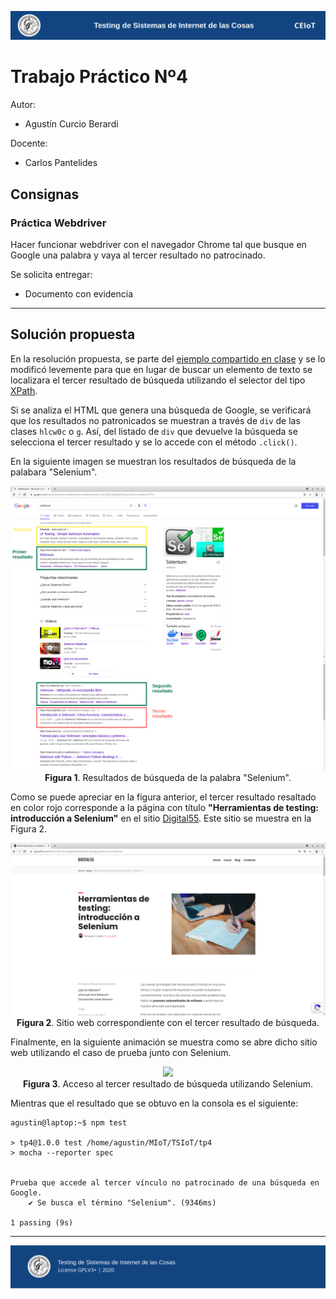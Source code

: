 ![header](doc/header.png)

# Trabajo Práctico Nº4

Autor:

* Agustín Curcio Berardi

Docente:

* Carlos Pantelides

## Consignas

### Práctica Webdriver

Hacer funcionar webdriver con el navegador Chrome tal que busque en Google una palabra y vaya al tercer resultado no patrocinado.

Se solicita entregar:
- Documento con evidencia

---

## Solución propuesta

En la resolución propuesta, se parte del [ejemplo compartido en clase](https://github.com/cpantel/TSIOT/blob/main/selenium/test.js) y se lo modificó levemente para que en lugar de buscar un elemento de texto se localizara el tercer resultado de búsqueda utilizando el selector del tipo [XPath](https://developer.mozilla.org/en-US/docs/Web/XPath).

Si se analiza el HTML que genera una búsqueda de Google, se verificará que los resultados no patronicados se muestran a través de `div` de las clases `hlcw0c` o `g`. Así, del listado de `div` que devuelve la búsqueda se selecciona el tercer resultado y se lo accede con el método `.click()`.

En la siguiente imagen se muestran los resultados de búsqueda de la palabara "Selenium".

<p align="center">
    <img src="doc/websearch.png"><br>
    <b>Figura 1</b>. Resultados de búsqueda de la palabra "Selenium".
</p>

Como se puede apreciar en la figura anterior, el tercer resultado resaltado en color rojo corresponde a la página con título **"Herramientas de testing: introducción a Selenium"** en el sitio [Digital55](https://www.digital55.com/desarrollo-tecnologia/herramientas-testing-introduccion-selenium/). Este sitio se muestra en la Figura 2.

<p align="center">
    <img src="doc/third_result.png"><br>
    <b>Figura 2</b>. Sitio web correspondiente con el tercer resultado de búsqueda.
</p>

Finalmente, en la siguiente animación se muestra como se abre dicho sitio web utilizando el caso de prueba junto con Selenium.

<p align="center">
    <img src="doc/animation.gif"><br>
    <b>Figura 3</b>. Acceso al tercer resultado de búsqueda utilizando Selenium.
</p>

Mientras que el resultado que se obtuvo en la consola es el siguiente:

    agustin@laptop:~$ npm test

    > tp4@1.0.0 test /home/agustin/MIoT/TSIoT/tp4
    > mocha --reporter spec


    Prueba que accede al tercer vínculo no patrocinado de una búsqueda en Google.
        ✔ Se busca el término "Selenium". (9346ms)

    1 passing (9s)

---

![footer](doc/footer.png)
